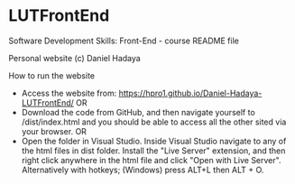 # LUTFrontEnd
Software Development Skills: Front-End - course README file

Personal website (c) Daniel Hadaya


How to run the website

- Access the website from: https://hpro1.github.io/Daniel-Hadaya-LUTFrontEnd/
OR
- Download the code from GitHub, and then navigate yourself to /dist/index.html and you should be able to access all the other sited via your browser.
OR
- Open the folder in Visual Studio. Inside Visual Studio navigate to any of the html files in dist folder. Install the "Live Server" extension, and then 
right click anywhere in the html file and click "Open with Live Server". Alternatively with hotkeys; (Windows) press ALT+L then ALT + O.
